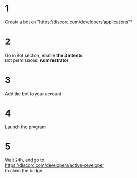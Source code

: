 # 1
Create a bot on "https://discord.com/developers/applications"*

# 2
Go in Bot section, enable **the 3 intents**\
Bot permissions: **Administrator**

# 3
Add the bot to your account

# 4
Launch the program

# 5
Wait 24h, and go to\
https://discord.com/developers/active-developer \
to claim the badge
